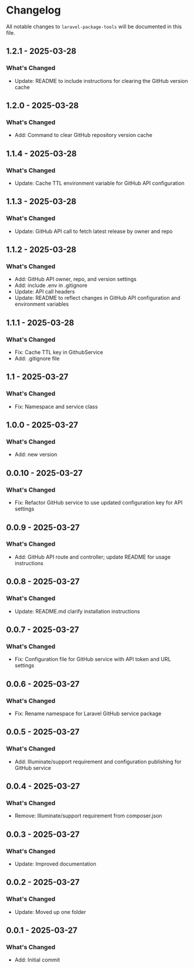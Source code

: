 # Changelog

All notable changes to `laravel-package-tools` will be documented in this file.

## 1.2.1 - 2025-03-28

### What's Changed

- Update: README to include instructions for clearing the GitHub version cache

## 1.2.0 - 2025-03-28

### What's Changed

- Add: Command to clear GitHub repository version cache

## 1.1.4 - 2025-03-28

### What's Changed

- Update: Cache TTL environment variable for GitHub API configuration

## 1.1.3 - 2025-03-28

### What's Changed

- Update: GitHub API call to fetch latest release by owner and repo

## 1.1.2 - 2025-03-28

### What's Changed

- Add: GitHub API owner, repo, and version settings
- Add: include .env in .gitignore
- Update: API call headers
- Update: README to reflect changes in GitHub API configuration and environment variables

## 1.1.1 - 2025-03-28

### What's Changed

- Fix: Cache TTL key in GithubService
- Add: .gitignore file

## 1.1 - 2025-03-27

### What's Changed

- Fix: Namespace and service class

## 1.0.0 - 2025-03-27

### What's Changed

- Add: new version

## 0.0.10 - 2025-03-27

### What's Changed

- Fix: Refactor GitHub service to use updated configuration key for API settings

## 0.0.9 - 2025-03-27

### What's Changed

- Add: GitHub API route and controller; update README for usage instructions

## 0.0.8 - 2025-03-27

### What's Changed

- Update: README.md clarify installation instructions

## 0.0.7 - 2025-03-27

### What's Changed

- Fix: Configuration file for GitHub service with API token and URL settings

## 0.0.6 - 2025-03-27

### What's Changed

- Fix: Rename namespace for Laravel GitHub service package

## 0.0.5 - 2025-03-27

### What's Changed

- Add: Illuminate/support requirement and configuration publishing for GitHub service

## 0.0.4 - 2025-03-27

### What's Changed

- Remove: Illuminate/support requirement from composer.json

## 0.0.3 - 2025-03-27

### What's Changed

- Update: Improved documentation

## 0.0.2 - 2025-03-27

### What's Changed

- Update: Moved up one folder

## 0.0.1 - 2025-03-27

### What's Changed

- Add: Initial commit
